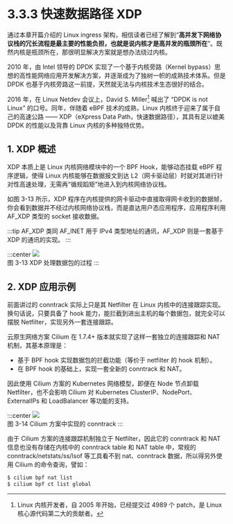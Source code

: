 # 3.3.3 快速数据路径 XDP

通过本章开篇介绍的 Linux ingress 架构，相信读者已经了解到“**高并发下网络协议栈的冗长流程是最主要的性能负担，也就是说内核才是高并发的瓶颈所在**”。既然内核是瓶颈所在，那很明显解决方案就是想办法绕过内核。

2010 年，由 Intel 领导的 DPDK 实现了一个基于内核旁路（Kernel bypass）思想的高性能网络应用开发解决方案，并逐渐成为了独树一帜的成熟技术体系。但是 DPDK 也基于内核旁路这一前提，天然就无法与内核技术生态很好的结合。

2016 年，在 Linux Netdev 会议上，David S. Miller[^1] 喊出了 “DPDK is not Linux” 的口号。同年，伴随着 eBPF 技术的成熟，Linux 内核终于迎来了属于自己的高速公路 —— XDP（eXpress Data Path，快速数据路径），其具有足以媲美 DPDK 的性能以及背靠 Linux 内核的多种独特优势。

## 1. XDP 概述

XDP 本质上是 Linux 内核网络模块中的一个 BPF Hook，能够动态挂载 eBPF 程序逻辑，使得 Linux 内核能够在数据报文到达 L2（网卡驱动层）时就对其进行针对性高速处理，无需再“循规蹈矩”地进入到内核网络协议栈。

如图 3-13 所示，XDP 程序在内核提供的网卡驱动中直接取得网卡收到的数据帧，你会看到数据并不经过内核网络协议栈，而是直达用户态应用程序，应用程序利用 AF_XDP 类型的 socket 接收数据。

:::tip AF_XDP
类同 AF_INET 用于 IPv4 类型地址的通讯，AF_XDP 则是一套基于 XDP 的通讯的实现。
:::

:::center
  ![](../assets/XDP.svg)<br/>
 图 3-13 XDP 处理数据包的过程
:::

## 2. XDP 应用示例

前面讲过的 conntrack 实际上只是其 Netfilter 在 Linux 内核中的连接跟踪实现。换句话说，只要具备了 hook 能力，能拦截到进出主机的每个数据包，就完全可以摆脱 Netfilter，实现另外一套连接跟踪。

云原生网络方案 Cilium 在 1.7.4+ 版本就实现了这样一套独立的连接跟踪和 NAT 机制，其基本原理是：

- 基于 BPF hook 实现数据包的拦截功能（等价于 netfilter 的 hook 机制）。
- 在 BPF hook 的基础上，实现一套全新的 conntrack 和 NAT。

因此使用 Cilium 方案的 Kubernetes 网络模型，即便在 Node 节点卸载 Netfilter，也不会影响 Cilium 对 Kubernetes ClusterIP、NodePort、ExternalIPs 和 LoadBalancer 等功能的支持。

:::center
  ![](../assets/cilium.svg)<br/>
 图 3-14 Cilium 方案中实现的 conntrack
:::

由于 Cilium 方案的连接跟踪机制独立于 Netfilter，因此它的 conntrack 和 NAT 信息也没有存储在内核中的 conntrack table 和 NAT table 中，常规的 conntrack/netstats/ss/lsof 等工具看不到 nat、conntrack 数据，所以得另外使用 Cilium 的命令查询，譬如：

```bash
$ cilium bpf nat list
$ cilium bpf ct list global
```

[^1]: Linux 内核开发者，自 2005 年开始，已经提交过 4989 个 patch，是 Linux 核心源代码第二大的贡献者。


